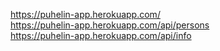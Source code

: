 https://puhelin-app.herokuapp.com/  
https://puhelin-app.herokuapp.com/api/persons  
https://puhelin-app.herokuapp.com/api/info  
